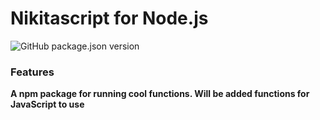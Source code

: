 # Nikitascript for Node.js

![GitHub package.json version](https://img.shields.io/github/package-json/v/nikeedev/nikitascript?color=Green&label=Current%20package%20version&style=flat-square)

### Features

**A npm package for running cool functions. Will be added functions for JavaScript to use**
